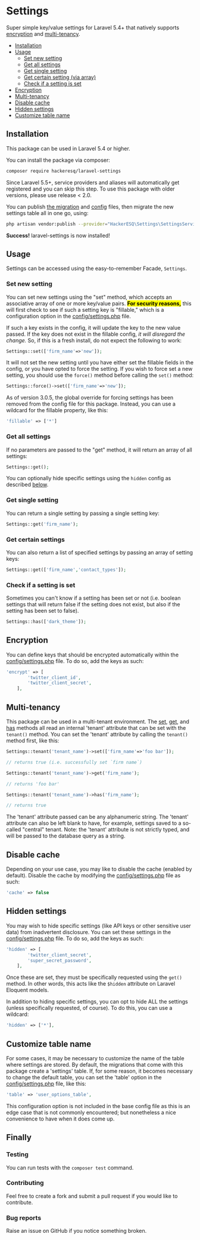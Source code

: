 # Settings
Super simple key/value settings for Laravel 5.4+ that natively supports [encryption](#encryption) and [multi-tenancy](#multi-tenancy).

* [Installation](#installation)
* [Usage](#usage)
  * [Set new setting](#set-new-setting)
  * [Get all settings](#get-all-settings)
  * [Get single setting](#get-single-setting)
  * [Get certain setting (via array)](#get-certain-settings)
  * [Check if a setting is set](#check-if-a-setting-is-set)
* [Encryption](#encryption)
* [Multi-tenancy](#multi-tenancy)
* [Disable cache](#disable-cache)
* [Hidden settings](#hidden-settings)
* [Customize table name](#customize-table-name)
  
  
## Installation
This package can be used in Laravel 5.4 or higher.

You can install the package via composer:

``` bash
composer require hackeresq/laravel-settings
```

Since Laravel 5.5+, service providers and aliases will automatically get registered and you can skip this step. To use this package with older versions, please use release < 2.0.

You can publish [the migration](https://github.com/hackerESQ/settings/blob/master/database/migrations/create_settings_table.php) and [config](https://github.com/hackerESQ/settings/blob/master/config/settings.php) files, then migrate the new settings table all in one go, using:

```bash
php artisan vendor:publish --provider="HackerESQ\Settings\SettingsServiceProvider" --tag=migrations && php artisan vendor:publish --provider="HackerESQ\Settings\SettingsServiceProvider" --tag=config && php artisan migrate
```

<b>Success!</b> laravel-settings is now installed!

## Usage

Settings can be accessed using the easy-to-remember Facade, `Settings`.

### Set new setting
You can set new settings using the "set" method, which accepts an associative array of one or more key/value pairs. <b><mark>For security reasons,</mark></b> this will first check to see if such a setting key is "fillable," which is a configuration option in the [config/settings.php](https://github.com/hackerESQ/settings/blob/master/config/settings.php) file. 

If such a key exists in the config, it will update the key to the new value passed. If the key does not exist in the fillable config, <i>it will disregard the change.</i> So, if this is a fresh install, do not expect the following to work:

```php
Settings::set(['firm_name'=>'new']);
```

It will not set the new setting until you have either set the fillable fields in the config, or you have opted to force the setting. If you wish to force set a new setting, you should use the `force()` method before calling the `set()` method:

```php
Settings::force()->set(['firm_name'=>'new']);
```

As of version 3.0.5, the global override for forcing settings has been removed from the config file for this package. Instead, you can use a wildcard for the fillable property, like this:

```php
'fillable' => ['*']
```

### Get all settings
If no parameters are passed to the "get" method, it will return an array of all settings:

```php
Settings::get();
```

You can optionally hide specific settings using the `hidden` config as described [below](#hidden-settings). 

### Get single setting
You can return a single setting by passing a single setting key:

```php
Settings::get('firm_name');
```

### Get certain settings
You can also return a list of specified settings by passing an array of setting keys:

```php
Settings::get(['firm_name','contact_types']);
```

### Check if a setting is set
Sometimes you can't know if a setting has been set or not (i.e. boolean settings that will return false if the setting does not exist, but also if the setting has been set to false).

```php
Settings::has(['dark_theme']);
```

## Encryption

You can define keys that should be encrypted automatically within the [config/settings.php](https://github.com/hackerESQ/settings/blob/master/config/settings.php) file. To do so, add the keys as such:

```php
'encrypt' => [
        'twitter_client_id',
        'twitter_client_secret',
    ],
```

## Multi-tenancy
This package can be used in a multi-tenant environment. The [set](#set-new-setting), [get](#get-all-settings), and [has](#check-if-a-setting-is-set) methods all read an internal 'tenant' attribute that can be set with the `tenant()` method. You can set the 'tenant' attribute by calling the `tenant()` method first, like this:

```php
Settings::tenant('tenant_name')->set(['firm_name'=>'foo bar']);

// returns true (i.e. successfully set `firm name`)

```

```php
Settings::tenant('tenant_name')->get('firm_name');

// returns 'foo bar'

```

```php
Settings::tenant('tenant_name')->has('firm_name');

// returns true

```

The 'tenant' attribute passed can be any alphanumeric string. The 'tenant' attribute can also be left blank to have, for example, settings saved to a so-called "central" tenant. Note: the 'tenant' attribute is not strictly typed, and will be passed to the database query as a string. 

## Disable cache
Depending on your use case, you may like to disable the cache (enabled by default). Disable the cache by modifying the [config/settings.php](https://github.com/hackerESQ/settings/blob/master/config/settings.php) file as such:

```php
'cache' => false
```

## Hidden settings

You may wish to hide specific settings (like API keys or other sensitive user data) from inadvertent disclosure. You can set these settings in the [config/settings.php](https://github.com/hackerESQ/settings/blob/master/config/settings.php) file. To do so, add the keys as such:

```php
'hidden' => [
        'twitter_client_secret',
        'super_secret_password',
    ],
```

Once these are set, they must be specifically requested using the `get()` method. In other words, this acts like the `$hidden` attribute on Laravel Eloquent models.

In addition to hiding specific settings, you can opt to hide ALL the settings (unless specifically requested, of course). To do this, you can use a wildcard:

```php
'hidden' => ['*'],
```

## Customize table name

For some cases, it may be necessary to customize the name of the table where settings are stored. By default, the migrations that come with this package create a 'settings' table. If, for some reason, it becomes necessary to change the default table, you can set the 'table' option in the [config/settings.php](https://github.com/hackerESQ/settings/blob/master/config/settings.php) file, like this:

```php
'table' => 'user_options_table',
```

This configuration option is not included in the base config file as this is an edge case that is not commonly encountered; but nonetheless a nice convenience to have when it does come up.

## Finally
### Testing
You can run tests with the `composer test` command.

### Contributing
Feel free to create a fork and submit a pull request if you would like to contribute.

### Bug reports
Raise an issue on GitHub if you notice something broken.